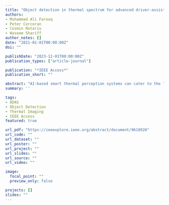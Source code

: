 ```yaml
---
title: "Object detection in thermal spectrum for advanced driver-assistance systems (ADAS)"
authors:
- Muhammad Ali Farooq
- Peter Corcoran
- Cosmin Rotariu
- Waseem Shariff
author_notes: []
date: "2021-01-01T00:00:00Z"
doi: ""

publishDate: "2023-12-01T00:00:00Z"
publication_types: ["article-journal"]

publication: "*IEEE Access*"
publication_short: ""

abstract: "AI-based smart thermal perception systems can cater to the limitations of conventional imaging sensors by providing a more reliable data source in low-lighting conditions and adverse weather conditions. This research evaluates and modifies the state-of-the-art object detection and classifier framework for thermal vision with seven key object classes in order to provide superior thermal sensing and scene understanding input for advanced driver-assistance systems (ADAS). The networks are trained on public datasets and is validated on test data with three different test approaches which include test-time augmentation, test-time with no augmentation, and test-time with model ensembling. Additionally, a new model ensemble-based inference engine is proposed, and its efficacy is tested on locally gathered novel test data comprising of 20K thermal frames captured with an uncooled LWIR prototype thermal camera in challenging weather and environmental scenarios. The performance analysis of trained models is investigated by computing precision, recall, and mean average precision scores (mAP). Furthermore, the smaller network variant of thermal-YOLO architecture is optimized using TensorRT inference accelerator, which is then deployed on GPU and resource-constrained edge hardware Nvidia Jetson Nano. This is implemented to explicitly reduce the inference time on GPU as well as on Nvidia Jetson Nano to evaluate the feasibility for added real-time onboard installations."
summary: ''

tags:
- ADAS
- Object Detection
- Thermal Imaging
- IEEE Access
featured: true

url_pdf: "https://ieeexplore.ieee.org/abstract/document/9618926"
url_code: ""
url_dataset: ""
url_poster: ""
url_project: ""
url_slides: ""
url_source: ""
url_video: ""

image:
  focal_point: ""
  preview_only: false

projects: []
slides: ""
---
```


